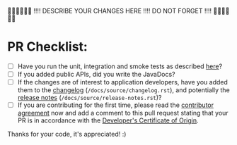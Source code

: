 👮🏻👮🏻👮🏻 !!!! DESCRIBE YOUR CHANGES HERE !!!! DO NOT FORGET !!!! 👮🏻👮🏻👮🏻


# PR Checklist:

- [ ] Have you run the unit, integration and smoke tests as described [here](https://docs.corda.net/head/testing.html)?
- [ ] If you added public APIs, did you write the JavaDocs?
- [ ] If the changes are of interest to application developers, have you added them to the [changelog](https://docs.corda.net/head/changelog.html) (`/docs/source/changelog.rst`), and potentially the [release notes](https://docs.corda.net/head/release-notes.html) (`/docs/source/release-notes.rst`)?
- [ ] If you are contributing for the first time, please read the [contributor agreement](https://docs.corda.net/head/contributing.html) now and add a comment to this pull request stating that your PR is in accordance with the [Developer's Certificate of Origin](https://docs.corda.net/head/contributing.html#merging-the-changes-back-into-corda).

Thanks for your code, it's appreciated! :)
